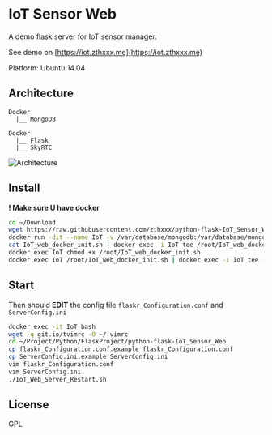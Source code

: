 # IoT Sensor Web

A demo flask server for IoT sensor manager. 

See demo on [https://iot.zthxxx.me](https://iot.zthxxx.me)

Platform: Ubuntu 14.04



## Architecture 

```
Docker
  |__ MongoDB
  
Docker
  |__ Flask
  |__ SkyRTC
```

![Architecture](./Documents/Architecture.png)

## Install

**! Make sure U have docker**

```bash
cd ~/Download
wget https://raw.githubusercontent.com/zthxxx/python-flask-IoT_Sensor_Web/feature/IoT_web_docker_init.sh
docker run -dit --name IoT -v /var/database/mongodb:/var/database/mongodb -p 80:80 -p 31511:31511 -p 3000:3000 ubuntu:16.04 /bin/bash
cat IoT_web_docker_init.sh | docker exec -i IoT tee /root/IoT_web_docker_init.sh
docker exec IoT chmod +x /root/IoT_web_docker_init.sh
docker exec IoT /root/IoT_web_docker_init.sh | docker exec -i IoT tee -a /root/docker_init.log
```



## Start

Then should **EDIT** the config file `flaskr_Configuration.conf` and `ServerConfig.ini`

```bash
docker exec -it IoT bash
wget -q git.io/tvimrc -O ~/.vimrc
cd ~/Project/Python/FlaskProject/python-flask-IoT_Sensor_Web
cp flaskr_Configuration.conf.example flaskr_Configuration.conf
cp ServerConfig.ini.example ServerConfig.ini
vim flaskr_Configuration.conf
vim ServerConfig.ini
./IoT_Web_Server_Restart.sh
```



## License

GPL
